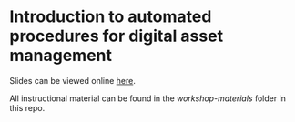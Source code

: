 # Introduction to automated procedures for digital asset management

Slides can be viewed online [here](https://docs.google.com/presentation/d/1Gv-25KIdMrKGfYLo1bifq3nmegJY-oEKxrYXAQm68dk/present?usp=sharing).

All instructional material can be found in the *workshop-materials* folder in this repo.

